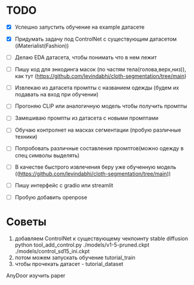 # TODO

-[x] Успешно запустить обучение на example датасете 

-[x] Придумать задачу под ControlNet с существующим датасетом (iMaterialist(Fashion))

-[ ] Делаю EDA датасета, чтобы понимать что в нем лежит

-[ ] Пишу код для энкодинга масок (по частям тела(голова,верх,низ)), как тут (https://github.com/levindabhi/cloth-segmentation/tree/main)

-[ ] Извлекаю из датасета промпты с названием одежды (будем их подавать на вход при обучении)

-[ ] Прогоняю CLIP или аналогичную модель чтобы получить промпты

-[ ] Замешиваю промпты из датасета с новыми промптами

-[ ] Обучаю контролнет на масках сегментации (пробую различные техники)

- [ ] Попробовать различные составления промптов(можно одежду в спец символы выделять)

-[ ] В качестве быстрого извлечения беру уже обученную модель ((https://github.com/levindabhi/cloth-segmentation/tree/main))

-[ ] Пишу интерфейс с gradio или streamlit

-[ ] Пробую добавить openpose



# Советы

1) добавляем ControlNet к существующему чекпоинту stable diffusion
python tool_add_control.py ./models/v1-5-pruned.ckpt ./models/control_sd15_ini.ckpt
2) потом можем запускать обучение tutorial_train
3) чтобы прочекать датасет - tutorial_dataset


AnyDoor изучить paper